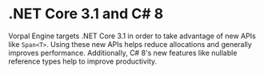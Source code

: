 # .NET Core 3.1 and C# 8

Vorpal Engine targets .NET Core 3.1 in order to take advantage of new APIs like `Span<T>`. Using these new APIs helps reduce allocations and generally improves performance. Additionally, C# 8's new features like nullable reference types help to improve productivity.

